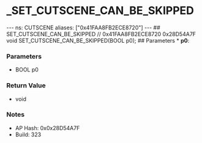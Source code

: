 # _SET_CUTSCENE_CAN_BE_SKIPPED

--- ns: CUTSCENE aliases: ["0x41FAA8FB2ECE8720"] --- ## SET_CUTSCENE_CAN_BE_SKIPPED  // 0x41FAA8FB2ECE8720 0x28D54A7F void SET_CUTSCENE_CAN_BE_SKIPPED(BOOL p0);   ## Parameters * **p0**:

### Parameters
* BOOL p0

### Return Value
* void

### Notes
* AP Hash: 0x0x28D54A7F
* Build: 323

